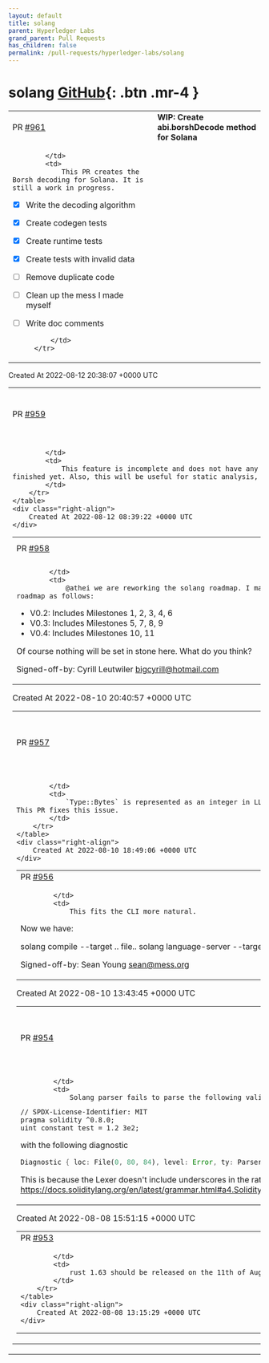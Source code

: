 ```yaml
---
layout: default
title: solang
parent: Hyperledger Labs
grand_parent: Pull Requests
has_children: false
permalink: /pull-requests/hyperledger-labs/solang
---
```


# solang <span class="fs-3 right-align">[GitHub](https://github.com/hyperledger-labs/solang){: .btn .mr-4 }</span>


<div>
    <table>
        <tr>
            <td>
                PR <a href="https://github.com/hyperledger-labs/solang/pull/961" class=".btn">#961</a>
            </td>
            <td>
                <b>
                    WIP: Create abi.borshDecode method for Solana
                </b>
            </td>
        </tr>
        <tr>
            <td>
                
            </td>
            <td>
                This PR creates the Borsh decoding for Solana. It is still a work in progress.

- [x] Write the decoding algorithm
- [x] Create codegen tests
- [x] Create runtime tests
- [x] Create tests with invalid data
- [ ] Remove duplicate code
- [ ] Clean up the mess I made myself
- [ ] Write doc comments


            </td>
        </tr>
    </table>
    <div class="right-align">
        Created At 2022-08-12 20:38:07 +0000 UTC
    </div>
</div>

<div>
    <table>
        <tr>
            <td>
                PR <a href="https://github.com/hyperledger-labs/solang/pull/959" class=".btn">#959</a>
            </td>
            <td>
                <b>
                    Make --generate-debug-info hidden
                </b>
            </td>
        </tr>
        <tr>
            <td>
                
            </td>
            <td>
                This feature is incomplete and does not have any users yet. For example, there is a debugging endpoint for Solana in the works, but this is not finished yet. Also, this will be useful for static analysis, which requires debug information for higher-level type information.
            </td>
        </tr>
    </table>
    <div class="right-align">
        Created At 2022-08-12 08:39:22 +0000 UTC
    </div>
</div>

<div>
    <table>
        <tr>
            <td>
                PR <a href="https://github.com/hyperledger-labs/solang/pull/958" class=".btn">#958</a>
            </td>
            <td>
                <b>
                    Update roadmap for Substrate target
                </b>
            </td>
        </tr>
        <tr>
            <td>
                
            </td>
            <td>
                @athei we are reworking the solang roadmap. I mapped  the milestones from the solang Bounty Proposal into the roadmap as follows:
- V0.2: Includes Milestones 1, 2, 3, 4, 6
- V0.3: Includes Milestones 5, 7, 8, 9
- V0.4: Includes Milestones 10, 11

Of course nothing will be set in stone here. What do you think?

Signed-off-by: Cyrill Leutwiler <bigcyrill@hotmail.com>
            </td>
        </tr>
    </table>
    <div class="right-align">
        Created At 2022-08-10 20:40:57 +0000 UTC
    </div>
</div>

<div>
    <table>
        <tr>
            <td>
                PR <a href="https://github.com/hyperledger-labs/solang/pull/957" class=".btn">#957</a>
            </td>
            <td>
                <b>
                    Bytes of Type::Bytes must be reversed before encoding
                </b>
            </td>
        </tr>
        <tr>
            <td>
                
            </td>
            <td>
                `Type::Bytes` is represented as an integer in LLVM. This means its bytes are reversed if we use the `Instr::WriteBuffer` instruction. This PR fixes this issue.
            </td>
        </tr>
    </table>
    <div class="right-align">
        Created At 2022-08-10 18:49:06 +0000 UTC
    </div>
</div>

<div>
    <table>
        <tr>
            <td>
                PR <a href="https://github.com/hyperledger-labs/solang/pull/956" class=".btn">#956</a>
            </td>
            <td>
                <b>
                    Introduce cli subcommands
                </b>
            </td>
        </tr>
        <tr>
            <td>
                
            </td>
            <td>
                This fits the CLI more natural.

Now we have:

solang compile --target .. file..
solang language-server --target ..
solang doc --target .. file..

Signed-off-by: Sean Young <sean@mess.org>
            </td>
        </tr>
    </table>
    <div class="right-align">
        Created At 2022-08-10 13:43:45 +0000 UTC
    </div>
</div>

<div>
    <table>
        <tr>
            <td>
                PR <a href="https://github.com/hyperledger-labs/solang/pull/954" class=".btn">#954</a>
            </td>
            <td>
                <b>
                    Bug: Parse underscores in fractional component of Rational numbers
                </b>
            </td>
        </tr>
        <tr>
            <td>
                
            </td>
            <td>
                Solang parser fails to parse the following valid solidity

```solidity
// SPDX-License-Identifier: MIT
pragma solidity ^0.8.0;
uint constant test = 1.2_3e2;
```
with the following diagnostic

```rust
Diagnostic { loc: File(0, 80, 84), level: Error, ty: ParserError, message: "unrecognised token '_3e2', expected \";\"", notes: [] }
```

This is because the Lexer doesn't include underscores in the rational part but underscores are valid https://docs.soliditylang.org/en/latest/grammar.html#a4.SolidityLexer.DecimalNumber
            </td>
        </tr>
    </table>
    <div class="right-align">
        Created At 2022-08-08 15:51:15 +0000 UTC
    </div>
</div>

<div>
    <table>
        <tr>
            <td>
                PR <a href="https://github.com/hyperledger-labs/solang/pull/953" class=".btn">#953</a>
            </td>
            <td>
                <b>
                    Fix clippy warnings for upcoming rust 1.63 release
                </b>
            </td>
        </tr>
        <tr>
            <td>
                
            </td>
            <td>
                rust 1.63 should be released on the 11th of August 2022
            </td>
        </tr>
    </table>
    <div class="right-align">
        Created At 2022-08-08 13:15:29 +0000 UTC
    </div>
</div>

